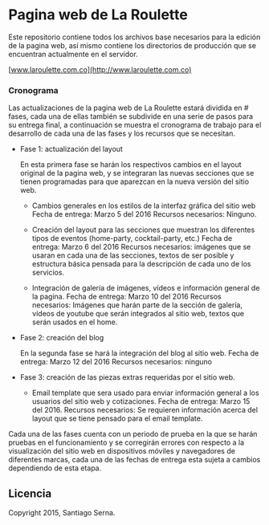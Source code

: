 # Pagina web de La Roulette

Este repositorio contiene todos los archivos base necesarios para la edición de la pagina web, así mismo contiene los directorios de producción que se encuentran actualmente en el servidor.

[www.laroulette.com.co](http://www.laroulette.com.co)

### Cronograma

Las actualizaciones de la pagina web de La Roulette estará dividida en # fases,
cada una de ellas también se subdivide en una serie de pasos para su entrega
final, a continuación se muestra el cronograma de trabajo para el desarrollo de
cada una de las fases y los recursos que se necesitan.

- Fase 1: actualización del layout

    En esta primera fase se harán los respectivos cambios en el layout original
    de la pagina web, y se integraran las nuevas secciones que se tienen
    programadas para que aparezcan en la nueva versión del sitio web.

    - Cambios generales en los estilos de la interfaz gráfica del sitio web
        Fecha de entrega: Marzo 5 del 2016
        Recursos necesarios: Ninguno.

    - Creación del layout para las secciones que muestran los diferentes tipos
    de eventos (home-party, cocktail-party, etc.)
        Fecha de entrega: Marzo 6 del 2016
        Recursos necesarios: imágenes que se usaran en cada una de las secciones,
        textos de ser posible y estructura básica pensada para la descripción de
        cada uno de los servicios.

    - Integración de galería de imágenes, vídeos e información general de la
    pagina.
        Fecha de entrega: Marzo 10 del 2016
        Recursos necesarios: Imágenes que harán parte de la sección de galería,
        vídeos de youtube que serán integrados al sitio web, textos que serán
        usados en el home.

- Fase 2: creación del blog

    En la segunda fase se hará la integración del blog al sitio web.
    Fecha de entrega: Marzo 12 del 2016
    Recursos necesarios: ninguno

- Fase 3: creación de las piezas extras requeridas por el sitio web.

    - Email template que sera usado para enviar información general a los
    usuarios del sitio web y cotizaciones.
    Fecha de entrega: Marzo 15 del 2016.
    Recursos necesarios: Se requieren información acerca del layout que se tiene
    pensado para el email template.

Cada una de las fases cuenta con un periodo de prueba en la que se harán pruebas
en el funcionamiento y se corregirán errores con respecto a la visualización del
sitio web en dispositivos móviles y navegadores de diferentes marcas, cada una 
de las fechas de entrega esta sujeta a cambios dependiendo de esta etapa.

## Licencia

Copyright 2015, Santiago Serna.



